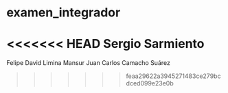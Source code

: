 # examen_integrador
<<<<<<< HEAD
Sergio Sarmiento
=======

Felipe David Limina Mansur
Juan Carlos Camacho Suárez
>>>>>>> feaa29622a3945271483ce279bcdced099e23e0b
